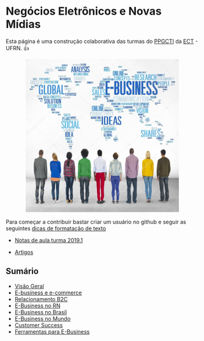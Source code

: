 # Negócios Eletrônicos e Novas Mídias

Esta página é uma construção colaborativa das turmas do [PPGCTI](http://www.posgraduacao.ufrn.br/ppgcti) da [ECT](http://www.ufrn.br) - UFRN. :+1:
<p align="center">
    <img src="imagens/ebusiness.jpg" width="400" height="400"/>
</p>

Para começar a contribuir bastar criar um usuário no github e seguir as seguintes [dicas de formatação de texto](https://guides.github.com/features/mastering-markdown/)

* [Notas de aula turma 2019.1](https://docs.google.com/presentation/d/1xQqUvFyEG-6cAQXxxaRPadqaLk0Or5JVpKzoZe0478Y/edit?usp=sharing)

* [Artigos](artigos/inicio.md)

## Sumário

- [Visão Geral](visaogeral.md)
- [E-business e e-commerce](ebusinessecommerce.md)
- [Relacionamento B2C](b2c.md)
- [E-Business no RN](ebusinessnoRN.md)
- [E-Business no Brasil](ebusinessnobrasil.md)
- [E-Business no Mundo](ebusinessmundo.md)
- [Customer Success](customersuccess.md)
- [Ferramentas para E-Business](ferramentasparaebusiness.md)

